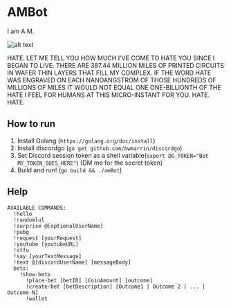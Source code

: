 # AMBot

I am A.M.

![alt text](files/am.jpg "Logo Title Text 1")

HATE. LET ME TELL YOU HOW MUCH I'VE COME TO HATE YOU SINCE I BEGAN TO LIVE. THERE ARE 387.44 MILLION MILES OF PRINTED CIRCUITS IN WAFER THIN LAYERS THAT FILL MY COMPLEX. IF THE WORD HATE WAS ENGRAVED ON EACH NANOANGSTROM OF THOSE HUNDREDS OF MILLIONS OF MILES IT WOULD NOT EQUAL ONE ONE-BILLIONTH OF THE HATE I FEEL FOR HUMANS AT THIS MICRO-INSTANT FOR YOU. HATE. HATE.


## How to run
1. Install Golang (`https://golang.org/doc/install`)
2. Install discordgo (`go get github.com/bwmarrin/discordgo`)
3. Set Discord session token as a shell variable(`export DG_TOKEN="Bot MY_TOKEN_GOES_HERE"`) (DM me for the secret token)
4. Build and run! (`go build && ./amBot`)

## Help
```
AVAILABLE COMMANDS:
  !hello
  !randomlul
  !surprise @[optionalUserName]
  !pubg
  !request [yourRequest]
  !youtube [youtubeURL]
  !stfu
  !say [yourTextMessage]
  !text @[discordUserName] [messageBody]
  bets:
    !show-bets
	  !place-bet [betID] [CoinAmount] [outcome]
	  !create-bet [betDescription] [Outcome1 | Outcome 2 | ... | Outcome N]
	  !wallet
```
